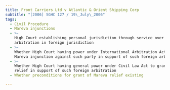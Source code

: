 ```yaml
---
title: Front Carriers Ltd v Atlantic & Orient Shipping Corp
subtitle: "[2006] SGHC 127 / 19\_July\_2006"
tags:
  - Civil Procedure
  - Mareva injunctions
  - >-
    High Court establishing personal jurisdiction through service over party to
    arbitration in foreign jurisdiction
  - >-
    Whether High Court having power under International Arbitration Act to order
    Mareva injunction against such party in support of such foreign arbitration
  - >-
    Whether High Court having general power under Civil Law Act to grant Mareva
    relief in support of such foreign arbitration
  - Whether preconditions for grant of Mareva relief existing

---
```



